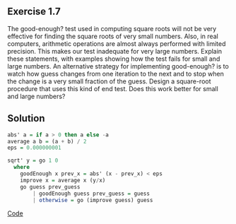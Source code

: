 ## Exercise 1.7

The good-enough? test used in computing square roots will not be very effective for finding the square roots of very small numbers. Also, in real computers, 
arithmetic operations are almost always performed with limited precision. This makes our test inadequate for very large numbers. Explain these statements, with examples showing how the test fails for small and large numbers. An alternative strategy for implementing good-enough? is to watch how guess changes from one iteration to the next and to stop when the change is a very small fraction of the guess. Design a square-root procedure that uses this kind of end test. Does this work better for small and large numbers?

## Solution

```haskell
abs' a = if a > 0 then a else -a
average a b = (a + b) / 2
eps = 0.000000001

sqrt' y = go 1 0
  where
    goodEnough x prev_x = abs' (x - prev_x) < eps
    improve x = average x (y/x)
    go guess prev_guess
        | goodEnough guess prev_guess = guess
        | otherwise = go (improve guess) guess
```

[Code](../../src/ch-01/1-7.hs)
